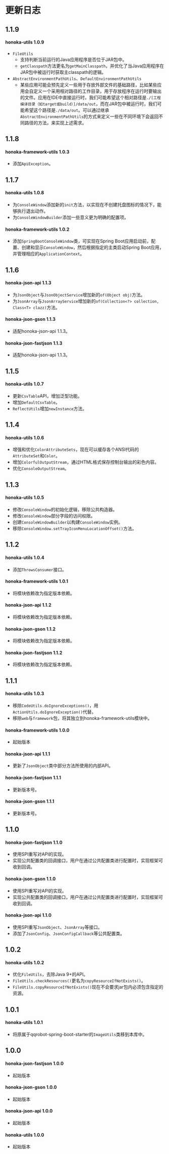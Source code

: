# 更新日志

## 1.1.9
#### honoka-utils 1.0.9
- `FileUtils`
  - 支持判断当前运行的Java应用程序是否位于JAR包中。
  - `getClasspath`方法更名为`getMainClasspath`，并优化了当Java应用程序在JAR包中被运行时获取主classpath的逻辑。
- `AbstractEnvironmentPathUtils`、`DefaultEnvironmentPathUtils`
  - 某些应用可能会预先定义一些用于存放外部文件的基础路径，比如某些应用会自定义一个采用相对路径的工作目录，用于存放程序在运行时要输出的文件。应用在IDE中直接运行时，我们可能希望这个相对路径是`./[工程编译目录（如target或build）]/data/out`，而在JAR包中被运行时，我们可能希望这个路径是`./data/out`。可以通过继承`AbstractEnvironmentPathUtils`的方式来定义一些在不同环境下会返回不同路径的方法，来实现上述需求。

## 1.1.8
#### honoka-framework-utils 1.0.3
- 添加`ApiException`。

## 1.1.7
#### honoka-utils 1.0.8
- 为`ConsoleWindow`添加新的`init`方法，以实现在不创建托盘图标的情况下，能够执行退出动作。
- 为`ConsoleWindowBuilder`添加一些意义更为明确的配置项。

#### honoka-framework-utils 1.0.2
- 添加`SpringBootConsoleWindow`类，可实现在Spring Boot应用启动前，配置、创建和显示`ConsoleWindow`，然后根据指定的主类启动Spring Boot应用，并管理相应的`ApplicationContext`。

## 1.1.6
#### honoka-json-api 1.1.3
- 为`JsonObject`与`JsonObjectService`增加新的`of(Object obj)`方法。
- 为`JsonArray`与`JsonArrayService`增加新的`of(Collection<?> collection, Class<T> clazz)`方法。

#### honoka-json-gson 1.1.3
- 适配honoka-json-api 1.1.3。

#### honoka-json-fastjson 1.1.3
- 适配honoka-json-api 1.1.3。

## 1.1.5
#### honoka-utils 1.0.7
- 更新`CsvTable`API，增加泛型功能。
- 增加`DefaultCsvTable`。
- `ReflectUtils`增加`newInstance`方法。

## 1.1.4
#### honoka-utils 1.0.6
- 增强和优化`ColorAttributeSets`，现在可以缓存各个ANSI代码的`AttributeSet`和`Color`。
- 增加`ColorfulOutputStream`，通过HTML格式保存控制台输出的彩色内容。
- 优化`ConsoleOutputStream`。

## 1.1.3
#### honoka-utils 1.0.5
- 修改`ConsoleWindow`的初始化逻辑，移除公共构造器。
- 修改`ConsoleWindow`部分字段的访问权限。
- 创建`ConsoleWindowBuilder`以构建`ConsoleWindow`实例。
- 移除`ConsoleWindow.setTrayIconMenuLocationOffset()`方法。

## 1.1.2
#### honoka-utils 1.0.4
- 添加`ThrowsConsumer`接口。

#### honoka-framework-utils 1.0.1
- 将模块依赖改为指定版本依赖。

#### honoka-json-api 1.1.2
- 将模块依赖改为指定版本依赖。

#### honoka-json-gson 1.1.2
- 将模块依赖改为指定版本依赖。

#### honoka-json-fastjson 1.1.2
- 将模块依赖改为指定版本依赖。

## 1.1.1
#### honoka-utils 1.0.3
- 移除`CodeUtils.doIgnoreExceptions()`，用`ActionUtils.doIgnoreException()`代替。
- 移除`web`与`framework`包，将其独立到honoka-framework-utils模块中。

#### honoka-framework-utils 1.0.0
- 起始版本

#### honoka-json-api 1.1.1
- 更新了`JsonObject`类中部分方法所使用的内部API。

#### honoka-json-fastjson 1.1.1
- 更新版本号。

#### honoka-json-gson 1.1.1
- 更新版本号。

## 1.1.0
#### honoka-json-fastjson 1.1.0
- 使用SPI重写对API的实现。
- 实现公共配置类的回调接口，用户在通过公共配置类进行配置时，实现框架可收到回调。

#### honoka-json-gson 1.1.0
- 使用SPI重写对API的实现。
- 实现公共配置类的回调接口，用户在通过公共配置类进行配置时，实现框架可收到回调。

#### honoka-json-api 1.1.0
- 使用SPI重写`JsonObject`、`JsonArray`等接口。
- 添加了`JsonConfig`、`JsonConfigCallback`等公共配置类。

## 1.0.2
#### honoka-utils 1.0.2
- 优化`FileUtils`，去除Java 9+的API。
- `FileUtils.checkResources()`更名为`copyResourceIfNotExists()`。
- `FileUtils.copyResourceIfNotExists()`现在不会要求jar包内必须包含指定的资源。

## 1.0.1
#### honoka-utils 1.0.1
- 将原属于qqrobot-spring-boot-starter的`ImageUtils`类移到本库中。

## 1.0.0
#### honoka-json-fastjson 1.0.0
- 起始版本

#### honoka-json-gson 1.0.0
- 起始版本

#### honoka-json-api 1.0.0
- 起始版本

#### honoka-utils 1.0.0
- 起始版本
